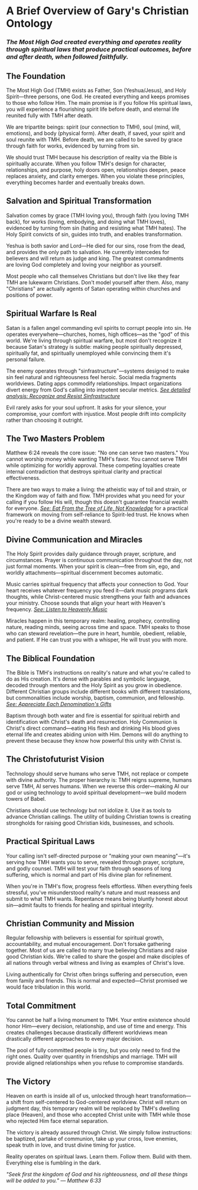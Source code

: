 # A Brief Overview of Gary's Christian Ontology

### *The Most High God created everything and operates reality through spiritual laws that produce practical outcomes, before and after death, when followed faithfully.*

## The Foundation

The Most High God (TMH) exists as Father, Son (Yeshua/Jesus), and Holy Spirit—three persons, one God. He created everything and keeps promises to those who follow Him. The main promise is if you follow His spiritual laws, you will experience a flourishing spirit life before death, and eternal life reunited fully with TMH after death.

We are tripartite beings: spirit (our connection to TMH), soul (mind, will, emotions), and body (physical form). After death, if saved, your spirit and soul reunite with TMH. Before death, we are called to be saved by grace through faith for works, evidenced by turning from sin.

We should trust TMH because his description of reality via the Bible is spiritually accurate. When you follow TMH's design for character, relationships, and purpose, holy doors open, relationships deepen, peace replaces anxiety, and clarity emerges. When you violate these principles, everything becomes harder and eventually breaks down.

## Salvation and Spiritual Transformation

Salvation comes by grace (TMH loving you), through faith (you loving TMH back), for works (loving, embodying, and doing what TMH loves), evidenced by turning from sin (hating and resisting what TMH hates). The Holy Spirit convicts of sin, guides into truth, and enables transformation.

Yeshua is both savior and Lord—He died for our sins, rose from the dead, and provides the only path to salvation. He currently intercedes for believers and will return as judge and king. The greatest commandments are loving God completely and loving your neighbor as yourself.

Most people who call themselves Christians but don't live like they fear TMH are lukewarm Christians. Don't model yourself after them. Also, many "Christians" are actually agents of Satan operating within churches and positions of power.

## Spiritual Warfare Is Real

Satan is a fallen angel commanding evil spirits to corrupt people into sin. He operates everywhere—churches, homes, high offices—as the "god" of this world. We're living through spiritual warfare, but most don't recognize it because Satan's strategy is subtle: making people spiritually depressed, spiritually fat, and spiritually unemployed while convincing them it's personal failure.

The enemy operates through "sinfrastructure"—systems designed to make sin feel natural and righteousness feel heroic. Social media fragments worldviews. Dating apps commodify relationships. Impact organizations divert energy from God's calling into impotent secular metrics. *[See detailed analysis: Recognize and Resist Sinfrastructure](principles/recognize-and-resist-sinfrastructure.md)*

Evil rarely asks for your soul upfront. It asks for your silence, your compromise, your comfort with injustice. Most people drift into complicity rather than choosing it outright.

## The Two Masters Problem

Matthew 6:24 reveals the core issue: "No one can serve two masters." You cannot worship money while wanting TMH's favor. You cannot serve TMH while optimizing for worldly approval. These competing loyalties create internal contradiction that destroys spiritual clarity and practical effectiveness.

There are two ways to make a living: the atheistic way of toil and strain, or the Kingdom way of faith and flow. TMH provides what you need for your calling if you follow His will, though this doesn't guarantee financial wealth for everyone. *[See: Eat From the Tree of Life, Not Knowledge](principles/eat-from-the-tree-of-life-not-knowledge.md)* for a practical framework on moving from self-reliance to Spirit-led trust. He knows when you're ready to be a divine wealth steward.

## Divine Communication and Miracles

The Holy Spirit provides daily guidance through prayer, scripture, and circumstances. Prayer is continuous communication throughout the day, not just formal moments. When your spirit is clean—free from sin, ego, and worldly attachments—spiritual discernment becomes automatic.

Music carries spiritual frequency that affects your connection to God. Your heart receives whatever frequency you feed it—dark music programs dark thoughts, while Christ-centered music strengthens your faith and advances your ministry. Choose sounds that align your heart with Heaven's frequency. *[See: Listen to Heavenly Music](principles/listen-to-heavenly-music.md)*

Miracles happen in this temporary realm: healing, prophecy, controlling nature, reading minds, seeing across time and space. TMH speaks to those who can steward revelation—the pure in heart, humble, obedient, reliable, and patient. If He can trust you with a whisper, He will trust you with more.

## The Biblical Foundation

The Bible is TMH's instructions on reality's nature and what you're called to do as His creation. It's dense with parables and symbolic language, decoded through mentors and the Holy Spirit as you grow in obedience. Different Christian groups include different books with different translations, but commonalities include worship, baptism, communion, and fellowship. *[See: Appreciate Each Denomination's Gifts](principles/appreciate-each-denominations-gifts.md)*

Baptism through both water and fire is essential for spiritual rebirth and identification with Christ's death and resurrection. Holy Communion is Christ's direct command—eating His flesh and drinking His blood gives eternal life and creates abiding union with Him. Demons will do anything to prevent these because they know how powerful this unity with Christ is.

## The Christofuturist Vision

Technology should serve humans who serve TMH, not replace or compete with divine authority. The proper hierarchy is: TMH reigns supreme, humans serve TMH, AI serves humans. When we reverse this order—making AI our god or using technology to avoid spiritual development—we build modern towers of Babel.

Christians should use technology but not idolize it. Use it as tools to advance Christian callings. The utility of building Christian towns is creating strongholds for raising good Christian kids, businesses, and schools.

## Practical Spiritual Laws

Your calling isn't self-directed purpose or "making your own meaning"—it's serving how TMH wants you to serve, revealed through prayer, scripture, and godly counsel. TMH will test your faith through seasons of long suffering, which is normal and part of His divine plan for refinement.

When you're in TMH's flow, progress feels effortless. When everything feels stressful, you've misunderstood reality's nature and must reassess and submit to what TMH wants. Repentance means being bluntly honest about sin—admit faults to friends for healing and spiritual integrity.

## Christian Community and Mission

Regular fellowship with believers is essential for spiritual growth, accountability, and mutual encouragement. Don't forsake gathering together. Most of us are called to marry true believing Christians and raise good Christian kids. We're called to share the gospel and make disciples of all nations through verbal witness and living as examples of Christ's love.

Living authentically for Christ often brings suffering and persecution, even from family and friends. This is normal and expected—Christ promised we would face tribulation in this world.

## Total Commitment

You cannot be half a living monument to TMH. Your entire existence should honor Him—every decision, relationship, and use of time and energy. This creates challenges because drastically different worldviews mean drastically different approaches to every major decision.

The pool of fully committed people is tiny, but you only need to find the right ones. Quality over quantity in friendships and marriage. TMH will provide aligned relationships when you refuse to compromise standards.

## The Victory

Heaven on earth is inside all of us, unlocked through heart transformation—a shift from self-centered to God-centered worldview. Christ will return on judgment day, this temporary realm will be replaced by TMH's dwelling place (Heaven), and those who accepted Christ unite with TMH while those who rejected Him face eternal separation.

The victory is already assured through Christ. We simply follow instructions: be baptized, partake of communion, take up your cross, love enemies, speak truth in love, and trust divine timing for justice.

Reality operates on spiritual laws. Learn them. Follow them. Build with them. Everything else is fumbling in the dark.

*"Seek first the kingdom of God and his righteousness, and all these things will be added to you." — Matthew 6:33*
